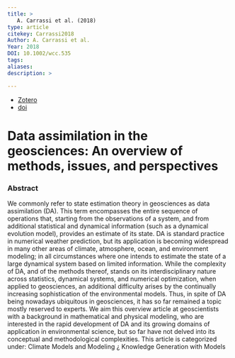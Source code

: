 ```yaml
---
title: >
   A. Carrassi et al. (2018)
type: article
citekey: Carrassi2018
Author: A. Carrassi et al.
Year: 2018
DOI: 10.1002/wcc.535 
tags: 
aliases:
description: >

---
```


- [Zotero](zotero://select/items/@Carrassi2018) 
- [doi](https://doi.org/10.1002/wcc.535) 

# Data assimilation in the geosciences: An overview of methods, issues, and perspectives

### Abstract
We commonly refer to state estimation theory in geosciences as data assimilation (DA). This term encompasses the entire sequence of operations that, starting from the observations of a system, and from additional statistical and dynamical information (such as a dynamical evolution model), provides an estimate of its state. DA is standard practice in numerical weather prediction, but its application is becoming widespread in many other areas of climate, atmosphere, ocean, and environment modeling; in all circumstances where one intends to estimate the state of a large dynamical system based on limited information. While the complexity of DA, and of the methods thereof, stands on its interdisciplinary nature across statistics, dynamical systems, and numerical optimization, when applied to geosciences, an additional difficulty arises by the continually increasing sophistication of the environmental models. Thus, in spite of DA being nowadays ubiquitous in geosciences, it has so far remained a topic mostly reserved to experts. We aim this overview article at geoscientists with a background in mathematical and physical modeling, who are interested in the rapid development of DA and its growing domains of application in environmental science, but so far have not delved into its conceptual and methodological complexities. This article is categorized under: Climate Models and Modeling ¿ Knowledge Generation with Models
